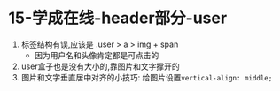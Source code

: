 # 15-学成在线-header部分-user

1. 标签结构有误,应该是 .user > a > img + span
    - 因为用户名和头像肯定都是可点击的
2. user盒子也是没有大小的,靠图片和文字撑开的
3. 图片和文字垂直居中对齐的小技巧: 给图片设置`vertical-align: middle;`